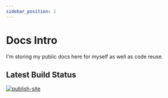 ```yaml
---
sidebar_position: 1
---
```


# Docs Intro

I'm storing my public docs here for myself as well as code reuse.

## Latest Build Status

[![publish-site](https://github.com/Jake-Mok-Nelson/website/actions/workflows/publish.yml/badge.svg)](https://github.com/Jake-Mok-Nelson/website/actions/workflows/publish.yml)
